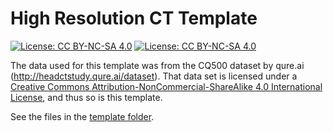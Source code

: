 
<!-- README.md is generated from README.Rmd. Please edit that file -->

# High Resolution CT Template

<!-- badges: start -->

[![License: CC
BY-NC-SA 4.0](https://img.shields.io/badge/License-CC%20BY--NC--SA%204.0-lightgrey.svg)](https://creativecommons.org/licenses/by-nc-sa/4.0/)
[![License: CC
BY-NC-SA 4.0](https://licensebuttons.net/l/by-nc-sa/4.0/80x15.png)](https://creativecommons.org/licenses/by-nc-sa/4.0/)
<!-- badges: end -->

The data used for this template was from the CQ500 dataset by qure.ai
(<http://headctstudy.qure.ai/dataset>). That data set is licensed under
a [Creative Commons Attribution-NonCommercial-ShareAlike 4.0
International
License](http://creativecommons.org/licenses/by-nc-sa/4.0/), and thus so
is this template.

See the files in the [template folder](template/).
